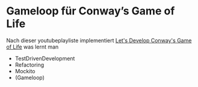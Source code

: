 # Gameloop für Conway’s Game of Life

Nach dieser youtubeplayliste implementiert
[Let's Develop Conway's Game of Life](https://www.youtube.com/playlist?list=PLwAX_Bwbts_fI71bo62NwIMc05-uGigza)
was lernt man
- TestDrivenDevelopment
- Refactoring
- Mockito
- (Gameloop)
